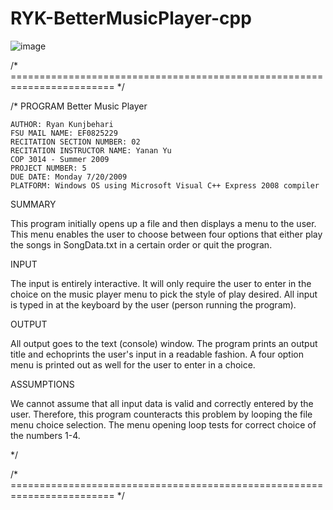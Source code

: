 # RYK-BetterMusicPlayer-cpp
![image](https://github.com/user-attachments/assets/4c4dc454-cfac-4cd4-9937-52c39c8911e4)

/* ======================================================================== */

/*	PROGRAM Better Music Player

    AUTHOR: Ryan Kunjbehari
    FSU MAIL NAME: EF0825229
    RECITATION SECTION NUMBER: 02
    RECITATION INSTRUCTOR NAME: Yanan Yu
    COP 3014 - Summer 2009
    PROJECT NUMBER: 5
    DUE DATE: Monday 7/20/2009
    PLATFORM: Windows OS using Microsoft Visual C++ Express 2008 compiler

SUMMARY

This program initially opens up a file and then displays a menu to the user. 
This menu enables the user to choose between four options that either play
the songs in SongData.txt in a certain order or quit the progran.

INPUT

The input is entirely interactive.  It will only require the user to 
enter in the choice on the music player menu to pick the style of play 
desired.  All input is typed in at the keyboard by the user 
(person running the program). 

OUTPUT

All output goes to the text (console) window.  The program prints an output 
title and echoprints the user's input in a readable fashion.  A four option 
menu is printed out as well for the user to enter in a choice.

ASSUMPTIONS

We cannot assume that all input data is valid and correctly entered by the 
user.  Therefore, this program counteracts this problem by looping the file 
menu choice selection.  The menu opening loop tests for correct choice of the 
numbers 1-4.

*/

/* ======================================================================== */



